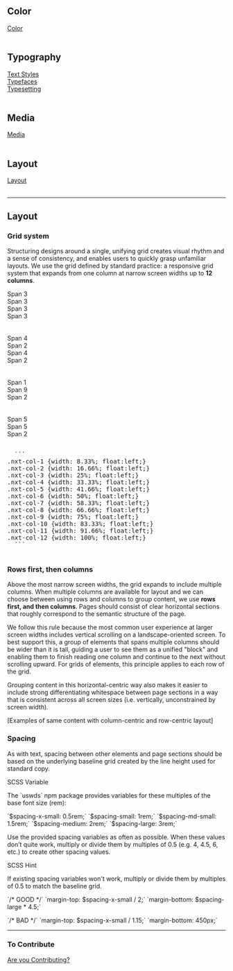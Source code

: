 ## Color<br>
[Color](/color.md)<br>
<br>

## Typography<br>
[Text Styles](/text-styles.md)<br>
[Typefaces](/typefaces.md)<br>
[Typesetting](/typesetting.md)<br>
<br>

## Media<br>
[Media](/media.md)<br>
<br>

## Layout<br>
[Layout](/layout.md)<br>
<br>

<hr>

## Layout

### Grid system

Structuring designs around a single, unifying grid creates
visual rhythm and a sense of consistency, and enables users
to quickly grasp unfamiliar layouts. We use the grid defined
by standard practice:
a responsive
grid system that expands from one column at narrow screen
widths up to **12 columns**.

  <div class="container-fluid">     
    <div class="row">
      <div class="nxt-col-3 navy-blue">Span 3</div>
      <div class="nxt-col-3 teal-blue">Span 3</div>
      <div class="nxt-col-3 navy-blue">Span 3</div>
      <div class="nxt-col-3 teal-blue">Span 3</div>
    </div>   
  <br>
  <br>
    <div class="row">
      <div class="nxt-col-4 navy-blue">Span 4</div>
      <div class="nxt-col-2 teal-blue">Span 2</div>
      <div class="nxt-col-4 navy-blue">Span 4</div>
      <div class="nxt-col-2 teal-blue">Span 2</div>
    </div>  
  <br>
  <br>
    <div class="row">
      <div class="nxt-col-1 navy-blue">Span 1</div>
      <div class="nxt-col-9 teal-blue">Span 9</div>
      <div class="nxt-col-2 navy-blue">Span 2</div>
    </div>  
  <br>
  <br>
    <div class="row">
      <div class="nxt-col-5 navy-blue">Span 5</div>
      <div class="nxt-col-5 teal-blue">Span 5</div>
      <div class="nxt-col-2 navy-blue">Span 2</div>
    </div>
  </div>
  <br>
  
  <pre>
  ```
.nxt-col-1 {width: 8.33%; float:left;}
.nxt-col-2 {width: 16.66%; float:left;}
.nxt-col-3 {width: 25%; float:left;}
.nxt-col-4 {width: 33.33%; float:left;}
.nxt-col-5 {width: 41.66%; float:left;}
.nxt-col-6 {width: 50%; float:left;}
.nxt-col-7 {width: 58.33%; float:left;}
.nxt-col-8 {width: 66.66%; float:left;}
.nxt-col-9 {width: 75%; float:left;}
.nxt-col-10 {width: 83.33%; float:left;}
.nxt-col-11 {width: 91.66%; float:left;}
.nxt-col-12 {width: 100%; float:left;}
  ```
  </pre>
### Rows first, then columns

Above the most narrow screen widths, the grid expands to
include multiple columns. When multiple columns are available
for layout and we can choose between using rows and columns to
group content, we use **rows first, and then columns**. Pages
should consist of clear horizontal sections that roughly
correspond to the semantic structure of the page.

We follow this rule because the most common user experience
at larger screen widths includes vertical scrolling on a
landscape-oriented screen. To best support this, a group of
elements that spans multiple columns should be wider than it
is tall, guiding a user to see them as a unified "block" and
enabling them to finish reading one column and continue to
the next without scrolling upward. For grids of elements, this
principle applies to each row of the grid.

Grouping content in this horizontal-centric way also makes it
easier to include strong differentiating whitespace between
page sections in a way that is consistent across all screen
sizes (i.e. vertically, unconstrained by screen width).

[Examples of same content with column-centric and row-centric layout]

### Spacing

<div class="row row--halved">
  <p>
    As with text, spacing between other elements and page sections
    should be based on the underlying baseline grid created by the
    line height used for standard copy.
  </p>
  <div class="hint hint--scss">
    <div class="hint__type">SCSS Variable</div>
    <p>
      The `uswds` npm package provides variables for these multiples
      of the base font size (rem):
    </p>
    `$spacing-x-small: 0.5rem;`  
    `$spacing-small: 1rem;`  
    `$spacing-md-small: 1.5rem;`  
    `$spacing-medium: 2rem;`  
    `$spacing-large: 3rem;`
  </div>
</div>

<div class="row row--halved">
  <p>
    Use the provided spacing variables as often as possible. When
    these values don’t quite work, multiply or divide them by
    multiples of 0.5 (e.g. 4, 4.5, 6, etc.) to create other
    spacing values.
  </p>
  <div class="hint hint--scss">
    <div class="hint__type">SCSS Hint</div>
    <p>
      If existing spacing variables won't work, multiply or divide
      them by multiples of 0.5 to match the baseline grid.
    </p>
    <p>
      `/* GOOD */`  
      `margin-top: $spacing-x-small / 2;`  
      `margin-bottom: $spacing-large * 4.5;`  
    </p>
    <p>
      `/* BAD */`  
      `margin-top: $spacing-x-small / 1.15;`  
      `margin-bottom: 450px;`
    </p>
  </div>
</div>

<hr>

### To Contribute<br>
[Are you Contributing?](/CONTRIBUTING.md)<br>
<br>
